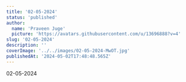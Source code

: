 ```yaml
---
title: '02-05-2024'
status: 'published'
author:
  name: 'Praveen Juge'
  picture: 'https://avatars.githubusercontent.com/u/13696888?v=4'
slug: '02-05-2024'
description: ''
coverImage: '../../images/02-05-2024-MwOT.jpg'
publishedAt: '2024-05-02T17:48:48.565Z'
---
```


02-05-2024